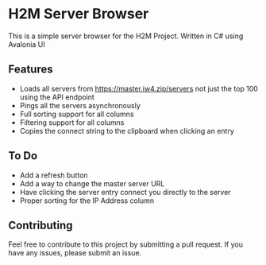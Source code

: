 # H2M Server Browser
This is a simple server browser for the H2M Project. Written in C# using Avalonia UI

## Features
- Loads all servers from https://master.iw4.zip/servers not just the top 100 using the API endpoint
- Pings all the servers asynchronously
- Full sorting support for all columns
- Filtering support for all columns
- Copies the connect string to the clipboard when clicking an entry

## To Do
- Add a refresh button
- Add a way to change the master server URL
- Have clicking the server entry connect you directly to the server
- Proper sorting for the IP Address column

## Contributing
Feel free to contribute to this project by submitting a pull request. If you have any issues, please submit an issue.
